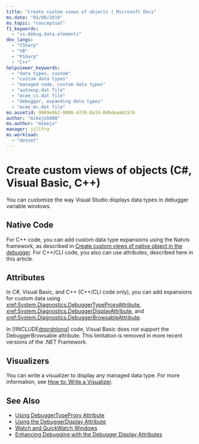 ```yaml
---
title: "Create custom views of objects | Microsoft Docs"
ms.date: "01/08/2019"
ms.topic: "conceptual"
f1_keywords:
  - "vs.debug.data.elements"
dev_langs:
  - "CSharp"
  - "VB"
  - "FSharp"
  - "C++"
helpviewer_keywords:
  - "data types, custom"
  - "custom data types"
  - "managed code, custom data types"
  - "autoexp.dat file"
  - "mcee_cs.dat file"
  - "debugger, expanding data types"
  - "mcee_mc.dat file"
ms.assetid: 9969e9b2-9008-4729-8a14-0d6deaa61576
author: "mikejo5000"
ms.author: "mikejo"
manager: jillfra
ms.workload:
  - "dotnet"
---
```

# Create custom views of objects (C#, Visual Basic, C++)
You can customize the way Visual Studio displays data types in debugger variable windows.

## Native Code

For C++ code, you can add custom data type expansions using the Natvis framework, as described in [Create custom views of native object in the debugger](/visualstudio/debugger/create-custom-views-of-native-objects). For C++/CLI code, you also can use attributes, described here in this article.

## Attributes

In C#, Visual Basic, and C++ (C++/CLI code only), you can add expansions for custom data using <xref:System.Diagnostics.DebuggerTypeProxyAttribute>, <xref:System.Diagnostics.DebuggerDisplayAttribute>, and <xref:System.Diagnostics.DebuggerBrowsableAttribute>.

In [!INCLUDE[dnprdnlong](../code-quality/includes/dnprdnlong_md.md)] code, Visual Basic does not support the DebuggerBrowsable attribute. This limitation is removed in more recent versions of the .NET Framework.

## Visualizers

You can write a visualizer to display any managed data type. For more information, see [How to: Write a Visualizer](/visualstudio/debugger/create-custom-visualizers-of-data).

## See Also

- [Using DebuggerTypeProxy Attribute](../debugger/using-debuggertypeproxy-attribute.md)
- [Using the DebuggerDisplay Attribute](../debugger/using-the-debuggerdisplay-attribute.md)
- [Watch and QuickWatch Windows](../debugger/watch-and-quickwatch-windows.md)
- [Enhancing Debugging with the Debugger Display Attributes](/dotnet/framework/debug-trace-profile/enhancing-debugging-with-the-debugger-display-attributes)